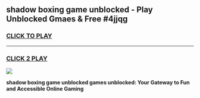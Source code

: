 
## shadow boxing game unblocked - Play Unblocked Gmaes & Free #4jjqg
<h3>
<a href="https://premium.freeplayer.one?title=shadow_boxing_game_unblocked&ref=03M">CLICK TO PLAY</a></h3>
<hr>

<h3>
<a href="https://premium.freeplayer.one?title=shadow_boxing_game_unblocked&ref=03M">CLICK 2 PLAY</a>
  
</h3>

<a href="https://premium.freeplayer.one?title=shadow_boxing_game_unblocked&ref=03M"><img src="https://clearcache.store/games.png"></a>


**shadow boxing game unblocked games unblocked: Your Gateway to Fun and Accessible Online Gaming**
